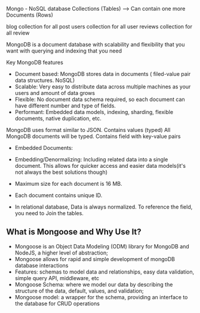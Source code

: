 Mongo - NoSQL database
Collections (Tables) --> Can contain one more Documents (Rows)

blog collection for all post
users collection for all user
reviews collection for all review

MongoDB is a document database with scalability and flexibility that you want with querying and indexing that you need

Key MongoDB features
- Document based: MongoDB stores data in documents ( filed-value pair data structures. NoSQL)
- Scalable: Very easy to distribute data across multiple machines as your users and amount of data grows
- Flexible: No document data schema required, so each document can have different number and type of fields.
- Performant: Embedded data models, indexing, sharding, flexible documents, native duplication, etc.

MongoDB uses format similar to JSON. Contains values (typed) All MongoDB documents will be typed.
Contains field with key-value pairs

- Embedded Documents:
- Embedding/Denormalizing: Including related data into a single document. This allows for quicker access and easier data models(it's not always the best solutions though)
- Maximum size for each document is 16 MB.
- Each document contains unique ID.


- In relational database, Data is always normalized. To reference the field, you need to Join the tables.


## What is Mongoose and Why Use It?
- Mongoose is an Object Data Modeling (ODM) library for MongoDB and NodeJS, a higher level of abstraction;
- Mongoose allows for rapid and simple development of mongoDB database interactions
- Features: schemas to model data and relationships, easy data validation, simple query API, middleware, etc
- Mongoose Schema: where we model our data by describing the structure of the data, default, values, and validation;
- Mongoose model: a wrapper for the schema, providing an interface to the database for CRUD operations
